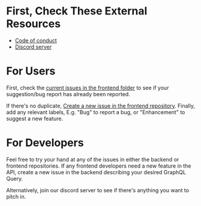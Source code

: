 # First, Check These External Resources 
- [Code of conduct]()
- [Discord server](https://discord.gg/RfZBneFayS)

# For Users
First, check the [current issues in the frontend folder](https://github.com/Gamified-Gratitude-Journaling/gratitudeJournalingFrontend/issues) to see if your suggestion/bug report has already been reported. 

If there's no duplicate, [Create a new issue in the frontend repository](https://github.com/Gamified-Gratitude-Journaling/gratitudeJournalingFrontend/issues/new). 
Finally, add any relevant labels, E.g. "Bug" to report a bug, or "Enhancement" to suggest a new feature. 

# For Developers
Feel free to try your hand at any of the issues in either the backend or frontend repositories. 
If any frontend developers need a new feature in the API, create a new issue in the backend describing your desired GraphQL Query. 

Alternatively, join our discord server to see if there's anything you want to pitch in. 

